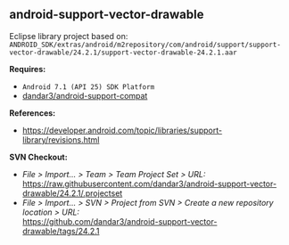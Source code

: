 ## android-support-vector-drawable

Eclipse library project based on:<br/>
`ANDROID_SDK/extras/android/m2repository/com/android/support/support-vector-drawable/24.2.1/support-vector-drawable-24.2.1.aar`

**Requires:**
- `Android 7.1 (API 25) SDK Platform`
- [dandar3/android-support-compat](https://github.com/dandar3/android-support-compat/tree/24.2.1)

**References:**
- https://developer.android.com/topic/libraries/support-library/revisions.html

**SVN Checkout:**
- _File > Import... > Team > Team Project Set > URL:_<br/>
  https://raw.githubusercontent.com/dandar3/android-support-vector-drawable/24.2.1/.projectset
- _File > Import... > SVN > Project from SVN > Create a new repository location > URL:_<br/> 
  https://github.com/dandar3/android-support-vector-drawable/tags/24.2.1